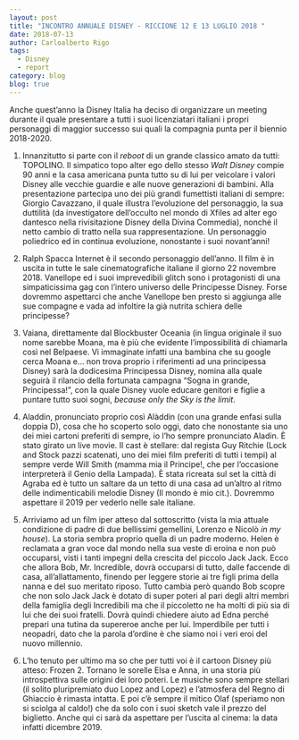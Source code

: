 ```yaml
---
layout: post
title: "INCONTRO ANNUALE DISNEY - RICCIONE 12 E 13 LUGLIO 2018 "
date: 2018-07-13
author: Carloalberto Rigo
tags:
  - Disney
  - report
category: blog
blog: true
---
```


Anche quest’anno la Disney Italia ha deciso di organizzare un meeting durante il quale presentare a tutti i suoi licenziatari italiani i propri personaggi di maggior successo sui quali la compagnia punta per il biennio 2018-2020.

1. Innanzitutto si parte con il _reboot_ di un grande classico amato da tutti: TOPOLINO. Il simpatico topo alter ego dello stesso _Walt Disney_ compie 90 anni e la casa americana punta tutto su di lui per veicolare i valori Disney alle vecchie guardie e alle nuove generazioni di bambini. Alla presentazione partecipa uno dei più grandi fumettisti italiani di sempre: Giorgio Cavazzano, il quale illustra l’evoluzione del personaggio, la sua duttilità (da investigatore dell’occulto nel mondo di Xfiles ad alter ego dantesco nella rivisitazione Disney della Divina Commedia), nonché il netto cambio di tratto nella sua rappresentazione. Un personaggio poliedrico ed in continua evoluzione, nonostante i suoi novant’anni!

2. Ralph Spacca Internet è il secondo personaggio dell’anno. Il film è in uscita in tutte le sale cinematografiche italiane il giorno 22 novembre 2018. Vanellope ed i suoi imprevedibili glitch sono i protagonisti di una simpaticissima gag con l’intero universo delle Principesse Disney. Forse dovremmo aspettarci che anche Vanellope ben presto si aggiunga alle sue compagne e vada ad infoltire la già nutrita schiera delle principesse?

3. Vaiana, direttamente dal Blockbuster Oceania (in lingua originale il suo nome sarebbe Moana, ma è più che evidente l’impossibilità di chiamarla così nel Belpaese. Vi immaginate infatti una bambina che su google cerca Moana e… non trova proprio i riferimenti ad una principessa Disney) sarà la dodicesima Principessa Disney, nomina alla quale seguirà il rilancio della fortunata campagna “Sogna in grande, Principessa!”, con la quale Disney vuole educare genitori e figlie a puntare tutto suoi sogni, _because only the Sky is the limit_.

4. Aladdin, pronunciato proprio così Alàddin (con una grande enfasi sulla doppia D), cosa che ho scoperto solo oggi, dato che nonostante sia uno dei miei cartoni preferiti di sempre, io l’ho sempre pronunciato Aladin. È stato girato un live movie. Il cast è stellare: dal regista Guy Ritchie (Lock and Stock pazzi scatenati, uno dei miei film preferiti di tutti i tempi) al sempre verde Will Smith (mamma mia il Principe!, che per l’occasione interpreterà il Genio della Lampada). È stata ricreata sul set la città di Agraba ed è tutto un saltare da un tetto di una casa ad un’altro al ritmo delle indimenticabili melodie Disney (Il mondo è mio cit.). Dovremmo aspettare il 2019 per vederlo nelle sale italiane.

5. Arriviamo ad un film iper atteso dal sottoscritto (vista la mia attuale condizione di padre di due bellissimi gemellini, Lorenzo e Nicolò _in my house_). La storia sembra proprio quella di un padre moderno. Helen è reclamata a gran voce dal mondo nella sua veste di eroina e non può occuparsi, visti i tanti impegni della crescita del piccolo Jack Jack. Ecco che allora Bob, Mr. Incredible, dovrà occuparsi di tutto, dalle faccende di casa, all’allattamento, finendo per leggere storie ai tre figli prima della nanna e del suo meritato riposo. Tutto cambia però quando Bob scopre che non solo Jack Jack è dotato di super poteri al pari degli altri membri della famiglia degli Incredibili ma che il piccoletto ne ha molti di più sia di lui che dei suoi fratelli.
Dovrà quindi chiedere aiuto ad Edna perché prepari una tutina da supereroe anche per lui.
Imperdibile per tutti i neopadri, dato che la parola d’ordine è che siamo noi i veri eroi del nuovo millennio.

6. L’ho tenuto per ultimo ma so che per tutti voi è il cartoon Disney più atteso: Frozen 2. Tornano le sorelle Elsa e Anna, in una storia più introspettiva sulle origini dei loro poteri. Le musiche sono sempre stellari (il solito pluripremiato duo Lopez and Lopez) e l’atmosfera del Regno di Ghiaccio è rimasta intatta. E poi c’è sempre il mitico Olaf (speriamo non si sciolga al caldo!) che da solo con i suoi sketch vale il prezzo del biglietto. Anche qui ci sarà da aspettare per l’uscita al cinema: la data infatti dicembre 2019. 